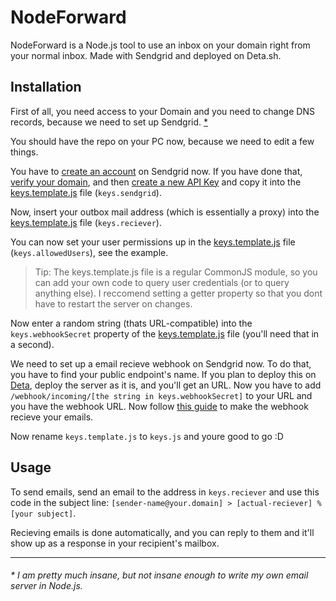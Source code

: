 # NodeForward
NodeForward is a Node.js tool to use an inbox on your domain right from your normal inbox. Made with Sendgrid and deployed on Deta.sh.

## Installation
First of all, you need access to your Domain and you need to change DNS records, because we need to set up Sendgrid. [*](#-i-am-pretty-much-insane-but-not-insane-enough-to-write-my-own-email-server-in-nodejs)

You should have the repo on your PC now, because we need to edit a few things.

You have to [create an account](https://signup.sendgrid.com/) on Sendgrid now. If you have done that, [verify your domain](https://sendgrid.com/docs/ui/account-and-settings/how-to-set-up-domain-authentication/), and then [create a new API Key](https://sendgrid.com/docs/ui/account-and-settings/api-keys/#creating-an-api-key) and copy it into the [keys.template.js](/keys.template.js) file (`keys.sendgrid`).

Now, insert your outbox mail address (which is essentially a proxy) into the [keys.template.js](/keys.template.js) file (`keys.reciever`).

You can now set your user permissions up in the [keys.template.js](/keys.template.js) file (`keys.allowedUsers`), see the example.

> Tip: The keys.template.js file is a regular CommonJS module, so you can add your own code to query user credentials (or to query anything else). I reccomend setting a getter property so that you dont have to restart the server on changes.

Now enter a random string (thats URL-compatible) into the `keys.webhookSecret` property of the [keys.template.js](/keys.template.js) file (you'll need that in a second).

We need to set up a email recieve webhook on Sendgrid now. To do that, you have to find your public endpoint's name. If you plan to deploy this on [Deta](https://deta.sh), deploy the server as it is, and you'll get an URL. Now you have to add `/webhook/incoming/[the string in keys.webhookSecret]` to your URL and you have the webhook URL. Now follow [this guide](https://sendgrid.com/docs/for-developers/parsing-email/setting-up-the-inbound-parse-webhook/) to make the webhook recieve your emails.

Now rename `keys.template.js` to `keys.js` and youre good to go :D

## Usage

To send emails, send an email to the address in `keys.reciever` and use this code in the subject line: `[sender-name@your.domain] > [actual-reciever] % [your subject]`.

Recieving emails is done automatically, and you can reply to them and it'll show up as a response in your recipient's mailbox.

------
###### * I am pretty much insane, but not insane enough to write my own email server in Node.js.
